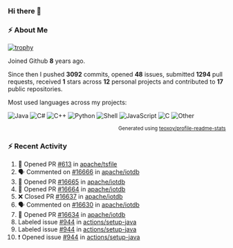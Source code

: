 ### Hi there 👋

### :zap: About Me

[![trophy](https://github-profile-trophy.vercel.app/?username=HTHou&theme=onedark)](https://github.com/ryo-ma/github-profile-trophy)
   
Joined Github **8** years ago.

Since then I pushed **3092** commits, opened **48** issues, submitted **1294** pull requests, received **1** stars across **12** personal projects and contributed to **17** public repositories.

Most used languages across my projects:

![Java](https://img.shields.io/static/v1?style=flat-square&label=%E2%A0%80&color=555&labelColor=%23b07219&message=Java%EF%B8%B188.7%25)
![C#](https://img.shields.io/static/v1?style=flat-square&label=%E2%A0%80&color=555&labelColor=%23178600&message=C%23%EF%B8%B13.8%25)
![C++](https://img.shields.io/static/v1?style=flat-square&label=%E2%A0%80&color=555&labelColor=%23f34b7d&message=C%2B%2B%EF%B8%B12.7%25)
![Python](https://img.shields.io/static/v1?style=flat-square&label=%E2%A0%80&color=555&labelColor=%233572A5&message=Python%EF%B8%B11.4%25)
![Shell](https://img.shields.io/static/v1?style=flat-square&label=%E2%A0%80&color=555&labelColor=%2389e051&message=Shell%EF%B8%B10.7%25)
![JavaScript](https://img.shields.io/static/v1?style=flat-square&label=%E2%A0%80&color=555&labelColor=%23f1e05a&message=JavaScript%EF%B8%B10.5%25)
![C](https://img.shields.io/static/v1?style=flat-square&label=%E2%A0%80&color=555&labelColor=%23555555&message=C%EF%B8%B10.4%25)
![Other](https://img.shields.io/static/v1?style=flat-square&label=%E2%A0%80&color=555&labelColor=%23ededed&message=Other%EF%B8%B11.5%25)

<p align="right"><sub>Generated using <a href="https://github.com/marketplace/actions/profile-readme-stats">teoxoy/profile-readme-stats</a></sub></p>


<!--![](https://github.com/HTHou/HTHou/blob/output/github-contribution-grid-snake.svg)-->

<!--![Haonan Hou's github stats](https://github-readme-stats.vercel.app/api?username=HTHou&count_private=true&show_icons=true&theme=onedark)-->

<!--![Haonan Hou's wakatime stats](https://github-readme-stats.vercel.app/api/wakatime?username=HTHou&layout=compact&theme=onedark)-->

<!--![Top Langs](https://github-readme-stats.vercel.app/api/top-langs/?username=HTHou&theme=onedark&layout=compact)-->

### :zap: Recent Activity
<!--START_SECTION:activity-->
1. 💪 Opened PR [#613](undefined) in [apache/tsfile](https://github.com/apache/tsfile)
2. 🗣 Commented on [#16666](https://github.com/apache/iotdb/issues/16666#issuecomment-3455155691) in [apache/iotdb](https://github.com/apache/iotdb)
3. 💪 Opened PR [#16665](undefined) in [apache/iotdb](https://github.com/apache/iotdb)
4. 💪 Opened PR [#16664](undefined) in [apache/iotdb](https://github.com/apache/iotdb)
5. ❌ Closed PR [#16637](undefined) in [apache/iotdb](https://github.com/apache/iotdb)
6. 🗣 Commented on [#16630](https://github.com/apache/iotdb/issues/16630#issuecomment-3424604570) in [apache/iotdb](https://github.com/apache/iotdb)
7. 💪 Opened PR [#16634](undefined) in [apache/iotdb](https://github.com/apache/iotdb)
8.  Labeled issue [#944](https://github.com/actions/setup-java/issues/944) in [actions/setup-java](https://github.com/actions/setup-java)
9.  Labeled issue [#944](https://github.com/actions/setup-java/issues/944) in [actions/setup-java](https://github.com/actions/setup-java)
10. ❗ Opened issue [#944](https://github.com/actions/setup-java/issues/944) in [actions/setup-java](https://github.com/actions/setup-java)
<!--END_SECTION:activity-->

<!--
**HTHou/HTHou** is a ✨ _special_ ✨ repository because its `README.md` (this file) appears on your GitHub profile.

Here are some ideas to get you started:

- 🔭 I’m currently working on ...
- 🌱 I’m currently learning ...
- 👯 I’m looking to collaborate on ...
- 🤔 I’m looking for help with ...
- 💬 Ask me about ...
- 📫 How to reach me: ...
- 😄 Pronouns: ...
- ⚡ Fun fact: ...
-->
